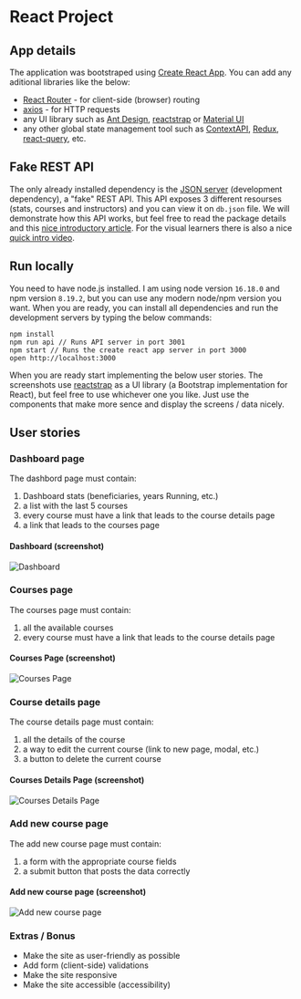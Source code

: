 # React Project

## App details

The application was bootstraped using [Create React App](https://reactjs.org/docs/create-a-new-react-app.html). You can add any aditional libraries like the below:

- [React Router](https://github.com/ReactTraining/react-router) - for client-side (browser) routing
- [axios](https://github.com/axios/axios) - for HTTP requests
- any UI library such as [Ant Design](https://ant.design/), [reactstrap](https://reactstrap.github.io/) or [Material UI](https://material-ui.com/)
- any other global state management tool such as [ContextAPI](https://reactjs.org/docs/context.html), [Redux](https://redux.js.org/), [react-query](https://react-query-v3.tanstack.com/), etc.

## Fake REST API

The only already installed dependency is the [JSON server](https://github.com/typicode/json-server) (development dependency), a "fake" REST API. This API exposes 3 different resourses (stats, courses and instructors) and you can view it on `db.json` file. We will demonstrate how this API works, but feel free to read the package details and this [nice introductory article](https://aviyel.com/post/152/learn-api-with-hoppscotch-and-json-server). For the visual learners there is also a nice [quick intro video](https://egghead.io/lessons/javascript-creating-demo-apis-with-json-server).

## Run locally

You need to have node.js installed. I am using node version `16.18.0` and npm version `8.19.2`, but you can use any modern node/npm version you want. When you are ready, you can install all dependencies and run the development servers by typing the below commands:

```shell
npm install
npm run api // Runs API server in port 3001
npm start // Runs the create react app server in port 3000
open http://localhost:3000
```

When you are ready start implementing the below user stories. The screenshots use [reactstrap](https://reactstrap.github.io/) as a UI library (a Bootstrap implementation for React), but feel free to use whichever one you like. Just use the components that make more sence and display the screens / data nicely.

## User stories

### Dashboard page

The dashbord page must contain:

1. Dashboard stats (beneficiaries, years Running, etc.)
2. a list with the last 5 courses
3. every course must have a link that leads to the course details page
4. a link that leads to the courses page

#### Dashboard (screenshot)

![Dashboard](public/tutorial/dashboard.png)

### Courses page

The courses page must contain:

1. all the available courses
2. every course must have a link that leads to the course details page

#### Courses Page (screenshot)

![Courses Page](public/tutorial/courses-page.png)

### Course details page

The course details page must contain:

1. all the details of the course
2. a way to edit the current course (link to new page, modal, etc.)
3. a button to delete the current course

#### Courses Details Page (screenshot)

![Courses Details Page](public/tutorial/course-details-page.png)

### Add new course page

The add new course page must contain:

1. a form with the appropriate course fields
2. a submit button that posts the data correctly

#### Add new course page (screenshot)

![Add new course page](public/tutorial/add-new-course.png)

### Extras / Bonus

- Make the site as user-friendly as possible
- Add form (client-side) validations
- Make the site responsive
- Make the site accessible (accessibility)
